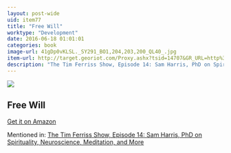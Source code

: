 ```yaml
---
layout: post-wide
uid: item77
title: "Free Will"
worktype: "Development"
date: 2016-06-18 01:01:01
categories: book
image-url: 41gDp0vKLSL._SY291_BO1,204,203,200_QL40_.jpg
item-url: http://target.georiot.com/Proxy.ashx?tsid=14707&GR_URL=http%3A%2F%2Fwww.amazon.com%2FFree-Will-Sam-Harris%2Fdp%2F1451683405%2F
description: "The Tim Ferriss Show, Episode 14: Sam Harris, PhD on Spirituality, Neuroscience, Meditation, and More"
---
```

<a href="http://target.georiot.com/Proxy.ashx?tsid=14707&GR_URL=http%3A%2F%2Fwww.amazon.com%2FFree-Will-Sam-Harris%2Fdp%2F1451683405%2F" target="blank"><img src="../../../../img/thumbs/41gDp0vKLSL._SY291_BO1,204,203,200_QL40_.jpg" class="prod-img"></a>
<h2>Free Will</h2>
<p><a href="http://target.georiot.com/Proxy.ashx?tsid=14707&GR_URL=http%3A%2F%2Fwww.amazon.com%2FFree-Will-Sam-Harris%2Fdp%2F1451683405%2F" target="blank">Get it on Amazon</a><p>
<p>Mentioned in: <a href="http://fourhourworkweek.com/2014/06/18/sam-harris/" target="blank">The Tim Ferriss Show, Episode 14: Sam Harris, PhD on Spirituality, Neuroscience, Meditation, and More</a></p>
